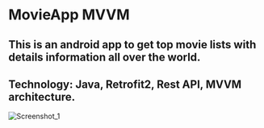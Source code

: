 # MovieApp MVVM
## This is an android app to get top movie lists with details information all over the world. 
## Technology: Java, Retrofit2, Rest API, MVVM architecture. 


![Screenshot_1](https://user-images.githubusercontent.com/105268491/209924624-378035df-0c07-4e76-b6c9-826e183f60db.png)
